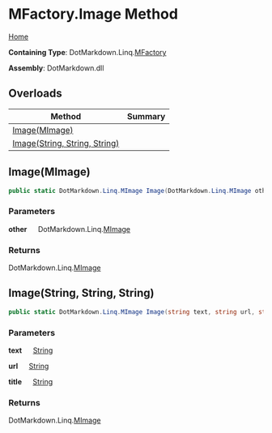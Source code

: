 # MFactory\.Image Method

[Home](../../../../README.md)

**Containing Type**: DotMarkdown\.Linq\.[MFactory](../README.md)

**Assembly**: DotMarkdown\.dll

## Overloads

| Method | Summary |
| ------ | ------- |
| [Image(MImage)](#DotMarkdown_Linq_MFactory_Image_DotMarkdown_Linq_MImage_) | |
| [Image(String, String, String)](#DotMarkdown_Linq_MFactory_Image_System_String_System_String_System_String_) | |

## Image\(MImage\) <a name="DotMarkdown_Linq_MFactory_Image_DotMarkdown_Linq_MImage_"></a>

```csharp
public static DotMarkdown.Linq.MImage Image(DotMarkdown.Linq.MImage other)
```

### Parameters

**other** &emsp; DotMarkdown\.Linq\.[MImage](../../MImage/README.md)

### Returns

DotMarkdown\.Linq\.[MImage](../../MImage/README.md)

## Image\(String, String, String\) <a name="DotMarkdown_Linq_MFactory_Image_System_String_System_String_System_String_"></a>

```csharp
public static DotMarkdown.Linq.MImage Image(string text, string url, string title = null)
```

### Parameters

**text** &emsp; [String](https://docs.microsoft.com/en-us/dotnet/api/system.string)

**url** &emsp; [String](https://docs.microsoft.com/en-us/dotnet/api/system.string)

**title** &emsp; [String](https://docs.microsoft.com/en-us/dotnet/api/system.string)

### Returns

DotMarkdown\.Linq\.[MImage](../../MImage/README.md)

